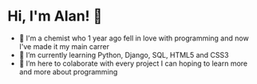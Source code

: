 # Hi, I'm Alan! 👋

- 👀 I'm a chemist who 1 year ago fell in love with programming and now I've made it my main carrer
- 🌱 I’m currently learning Python, Django, SQL, HTML5 and CSS3
- 💞️ I’m here to colaborate with every project I can hoping to learn more and more about programming

<!---
- 📫 How to reach me ...
--->
<!---
VenPoisen/VenPoisen is a ✨ special ✨ repository because its `README.md` (this file) appears on your GitHub profile.
You can click the Preview link to take a look at your changes.
--->
